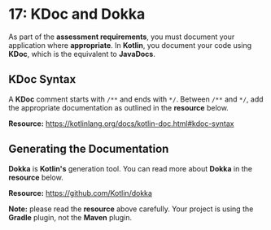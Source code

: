# **17: KDoc and Dokka**

As part of the **assessment requirements**, you must document your application where **appropriate**. In **Kotlin**, you document your code using **KDoc**, which is the equivalent to **JavaDocs**. 

## KDoc Syntax

A **KDoc** comment starts with `/**` and ends with `*/`. Between `/**` and `*/`, add the appropriate documentation as outlined in the **resource** below.

**Resource:** https://kotlinlang.org/docs/kotlin-doc.html#kdoc-syntax

## Generating the Documentation

**Dokka** is **Kotlin's** generation tool. You can read more about **Dokka** in the **resource** below.

**Resource:** https://github.com/Kotlin/dokka

**Note:** please read the **resource** above carefully. Your project is using the **Gradle** plugin, not the **Maven** plugin.

